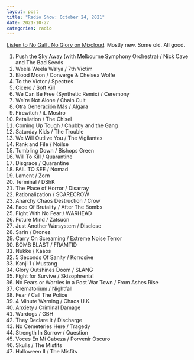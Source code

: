 ```yaml
---
layout: post
title: "Radio Show: October 24, 2021"
date: 2021-10-27
categories: radio
---
```


[Listen to No Gall . No Glory on Mixcloud](https://www.mixcloud.com/jimshreds/october-24-2021-no-gall-no-glory-wkdu-917fm-philadelphia/). Mostly new. Some old. All good.

1. Push the Sky Away (with Melbourne Symphony Orchestra) / Nick Cave and The Bad Seeds
2. Weela Weela Walya / 7th Victim
3. Blood Moon / Converge & Chelsea Wolfe
4. To the Victor / Spectres
5. Cicero / Soft Kill
6. We Can Be Free (Synthetic Remix) / Ceremony
7. We're Not Alone / Chain Cult
8. Otra Generación Más / Algara
9. Firewitch / iL Mostro
10. Retaliation / The Chisel
11. Coming Up Tough / Chubby and the Gang
12. Saturday Kids / The Trouble
13. We Will Outlive You / The Vigilantes
14. Rank and File / Noi!se
15. Tumbling Down / Bishops Green
16. Will To Kill / Quarantine
17. Disgrace / Quarantine
18. FAIL TO SEE / Nomad
19. Lament / Zorn
20. Terminal / DShK
21. The Place of Horror / Disarray
22. Rationalization / SCARECROW
23. Anarchy Chaos Destruction / Crow
24. Face Of Brutality / After The Bombs
25. Fight With No Fear / WARHEAD
26. Future Mind / Zatsuon
27. Just Another Warsystem / Disclose
28. Sarin / Dronez
29. Carry On Screaming / Extreme Noise Terror
30. BOMB BLAST / FRAMTID
31. Nukke / Kaaos
32. 5 Seconds Of Sanity / Korrosive
33. Kanji 1 / Mustang
34. Glory Outshines Doom / SLANG
35. Fight for Survive / Skizophrenia!
36. No Fears or Worries in a Post War Town / From Ashes Rise
37. Crematorium / Nightfall
38. Fear / Call The Police
39. 4 Minute Warning / Chaos U.K.
40. Anxiety / Criminal Damage
41. Wardogs / GBH
42. They Declare It / Discharge
43. No Cemeteries Here / Tragedy
44. Strength In Sorrow / Question
45. Voces En Mi Cabeza / Porvenir Oscuro
46. Skulls / The Misfits
47. Halloween II / The Misfits
